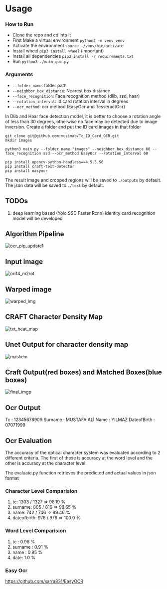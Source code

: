 # Usage
### How to Run
* Clone the repo and cd into it
* First Make a virtual environment `python3 -m venv venv`
* Activate the environment `source ./venv/bin/activate`
* Install wheel `pip3 install wheel` (important)
* Install all dependencies `pip3 install -r requirements.txt`
* Run `python3 ./main_gui.py`

### Arguments
* `--folder_name`: folder path
* `--neighbor_box_distance`: Nearest box distance
* `--face_recognition`: Face recognition method (dlib, ssd, haar)
* `--rotation_interval`: Id card rotation interval in degrees
* `--ocr_method`: ocr method (EasyOcr and TesseractOcr)

In Dlib and Haar face detection model, it is better to choose a rotation angle of less than 30 degrees, otherwise no face may be detected due to image inversion.
Create a folder and put the ID card images in that folder
```
git clone git@github.com:musimab/Tc_ID_Card_OCR.git
mkdir images
```

```
python3 main.py --folder_name "images" --neighbor_box_distance 60 --face_recognition ssd --ocr_method EasyOcr --rotation_interval 60
```

```
pip install opencv-python-headless==4.5.3.56
pip install craft-text-detector
pip install easyocr
```

The result image and cropped regions will be saved to `./outputs` by default.
The json data will be saved to `./test` by default.

## TODOs
1. deep learning based (Yolo SSD Faster Rcnn) identity card recognition model will be developed


## Algorithm Pipeline
![ocr_pip_update1](https://user-images.githubusercontent.com/47300390/158075210-1ed286a2-f8ee-4007-b158-51fcc342add3.jpg)

## Input image
![ori14_m2rot](https://user-images.githubusercontent.com/47300390/160571547-236fd7ed-bbf0-40f9-b01a-d8e9d2edfc11.jpg)

## Warped image
![warped_img](https://user-images.githubusercontent.com/47300390/160571705-44b19acb-920b-4c2e-b792-7983a8a35bff.jpg)


## CRAFT Character Density Map
![txt_heat_map ](https://user-images.githubusercontent.com/47300390/160567945-05428b53-cb64-4a39-b230-1b0ef95ef3da.jpg)

## Unet Output for character density map
![maskem](https://user-images.githubusercontent.com/47300390/160568696-2f9b1b82-8be4-462d-85dd-cfa4373997e1.png)

## Craft Output(red boxes) and Matched Boxes(blue boxes)

![final_imgp](https://user-images.githubusercontent.com/47300390/160568107-0ac52940-797e-4a00-9702-610d8e4f305c.jpg)



## Ocr Output

Tc : 12345678909
Surname : MUSTAFA ALİ
Name : YILMAZ
DateofBirth : 07071999

## Ocr Evaluation

The accuracy of the optical character system was evaluated according to 2 different criteria. The first of these is accuracy at the word level and the other is accuracy at the character level.

The evaluate.py function retrieves the predicted and actual values in json format

###  Character Level Comparision
1. tc: 1303 / 1327  => 98.19 %
2. surname: 805 / 816 => 98.65 %
3. name: 742 / 746 => 99.46 %
4. dateofbirth: 976 / 976 => 100.0 %

###  Word Level Comparision
1. tc : 0.96 %
2. surname : 0.91 %
3. name : 0.95 %
4. date: 1.0 %

### Easy Ocr
https://github.com/sarra831/EasyOCR
